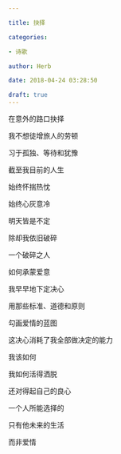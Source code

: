 ```yaml
---

title: 抉择

categories:

- 诗歌

author: Herb

date: 2018-04-24 03:28:50

draft: true
---
```


在意外的路口抉择

我不想徒增旅人的劳顿



习于孤独、等待和犹豫

截至我目前的人生

始终怀揣热忱

始终心灰意冷



明天皆是不定

除却我依旧破碎

一个破碎之人

如何承蒙爱意



我早早地下定决心

用那些标准、道德和原则

勾画爱情的蓝图

这决心消耗了我全部做决定的能力



我该如何

我如何活得洒脱

还对得起自己的良心

一个人所能选择的

只有他未来的生活

而非爱情

